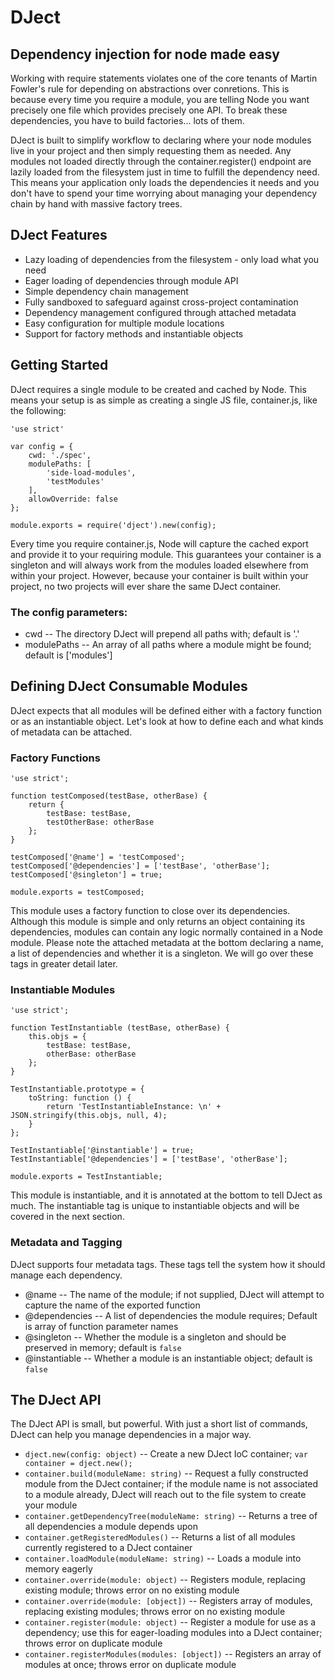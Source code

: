 # DJect

## Dependency injection for node made easy

Working with require statements violates one of the core tenants of Martin Fowler's rule for depending on abstractions
over conretions. This is because every time you require a module, you are telling Node you want precisely one file which
provides precisely one API.  To break these dependencies, you have to build factories... lots of them.

DJect is built to simplify workflow to declaring where your node modules live in your project and then simply requesting
them as needed. Any modules not loaded directly through the container.register() endpoint are lazily loaded from
the filesystem just in time to fulfill the dependency need. This means your application only loads the dependencies it
needs and you don't have to spend your time worrying about managing your dependency chain by hand with massive
factory trees.

## DJect Features

- Lazy loading of dependencies from the filesystem - only load what you need
- Eager loading of dependencies through module API
- Simple dependency chain management
- Fully sandboxed to safeguard against cross-project contamination
- Dependency management configured through attached metadata
- Easy configuration for multiple module locations
- Support for factory methods and instantiable objects

## Getting Started

DJect requires a single module to be created and cached by Node. This means your setup is as simple as creating a single 
JS file, container.js, like the following:

~~~
'use strict'

var config = {
    cwd: './spec',
    modulePaths: [
        'side-load-modules',
        'testModules'
    ],
    allowOverride: false
};

module.exports = require('dject').new(config);
~~~

Every time you require container.js, Node will capture the cached export and provide it to your requiring module.  This
guarantees your container is a singleton and will always work from the modules loaded elsewhere from within your project.
However, because your container is built within your project, no two projects will ever share the same DJect container.

### The config parameters:

- cwd -- The directory DJect will prepend all paths with; default is '.'
- modulePaths -- An array of all paths where a module might be found; default is ['modules']

## Defining DJect Consumable Modules

DJect expects that all modules will be defined either with a factory function or as an instantiable object. Let's look at
how to define each and what kinds of metadata can be attached.

### Factory Functions

~~~
'use strict';

function testComposed(testBase, otherBase) {
    return {
        testBase: testBase,
        testOtherBase: otherBase
    };
}

testComposed['@name'] = 'testComposed';
testComposed['@dependencies'] = ['testBase', 'otherBase'];
testComposed['@singleton'] = true;

module.exports = testComposed;
~~~

This module uses a factory function to close over its dependencies. Although this module is simple and only returns
an object containing its dependencies, modules can contain any logic normally contained in a Node module.  Please note
the attached metadata at the bottom declaring a name, a list of dependencies and whether it is a singleton. We will go
over these tags in greater detail later.

### Instantiable Modules

~~~
'use strict';

function TestInstantiable (testBase, otherBase) {
    this.objs = {
        testBase: testBase,
        otherBase: otherBase
    };
}

TestInstantiable.prototype = {
    toString: function () {
        return 'TestInstantiableInstance: \n' + JSON.stringify(this.objs, null, 4);
    }
};

TestInstantiable['@instantiable'] = true;
TestInstantiable['@dependencies'] = ['testBase', 'otherBase'];

module.exports = TestInstantiable;
~~~

This module is instantiable, and it is annotated at the bottom to tell DJect as much. The instantiable tag is unique to
instantiable objects and will be covered in the next section.

### Metadata and Tagging

DJect supports four metadata tags.  These tags tell the system how it should manage each dependency.

- @name -- The name of the module; if not supplied, DJect will attempt to capture the name of the exported function
- @dependencies -- A list of dependencies the module requires; Default is array of function parameter names
- @singleton -- Whether the module is a singleton and should be preserved in memory; default is `false`
- @instantiable -- Whether a module is an instantiable object; default is `false`

## The DJect API

The DJect API is small, but powerful.  With just a short list of commands, DJect can help you manage dependencies
in a major way.

- `dject.new(config: object)` -- Create a new DJect IoC container; `var container = dject.new();`
- `container.build(moduleName: string)` -- Request a fully constructed module from the DJect container; if the module name
is not associated to a module already, DJect will reach out to the file system to create your module
- `container.getDependencyTree(moduleName: string)` -- Returns a tree of all dependencies a module depends upon
- `container.getRegisteredModules()` -- Returns a list of all modules currently registered to a DJect container
- `container.loadModule(moduleName: string)` -- Loads a module into memory eagerly
- `container.override(module: object)` -- Registers module, replacing existing module; throws error on no existing module 
- `container.override(module: [object])` -- Registers array of modules, replacing existing modules; throws error on no existing module 
- `container.register(module: object)` -- Register a module for use as a dependency; use this for eager-loading
modules into a DJect container; throws error on duplicate module
- `container.registerModules(modules: [object])` -- Registers an array of modules at once; throws error on duplicate module